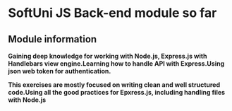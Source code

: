 # SoftUni JS Back-end module so far

## Module information 

**Gaining deep knowledge for working with Node.js, Express.js with Handlebars view engine.Learning how to handle API with Express.Using json web token for authentication.**

**This exercises are mostly focused on writing clean and well structured code.Using all the good practices for Epxress.js, including handling files with Node.js**
